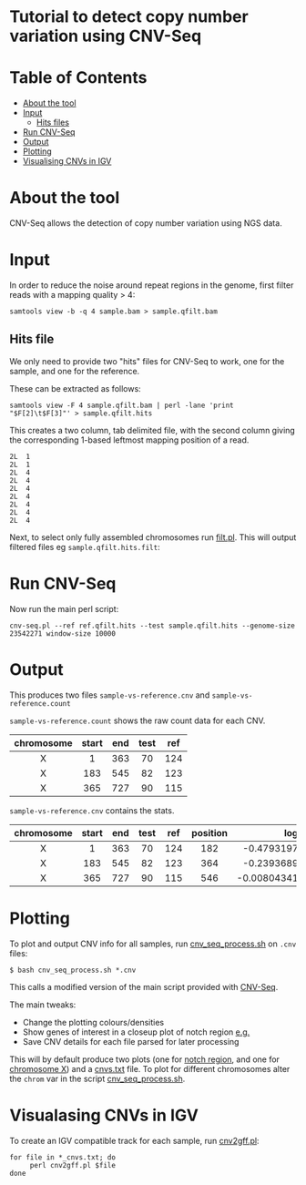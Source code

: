 # Tutorial to detect copy number variation using CNV-Seq

# Table of Contents
* [About the tool](#about-the-tool)
* [Input](#input)
  * [Hits files](#hits-file)
* [Run CNV-Seq](#run-cnv-seq)
* [Output](#output)
* [Plotting](#plotting)
* [Visualising CNVs in IGV](#visualising-cnvs-in-igv)

# About the tool

CNV-Seq allows the detection of copy number variation using NGS data.

# Input

In order to reduce the noise around repeat regions in the genome, first filter reads with a mapping quality > 4:

`samtools view -b -q 4 sample.bam > sample.qfilt.bam`

## Hits file
We only need to provide two "hits" files for CNV-Seq to work, one for the sample, and one for the reference.

These can be extracted as follows:

`samtools view -F 4 sample.qfilt.bam | perl -lane 'print "$F[2]\t$F[3]"' > sample.qfilt.hits`

This creates a two column, tab delimited file, with the second column giving the corresponding 1-based leftmost mapping position of a read.

```
2L	1
2L	1
2L	4
2L	4
2L	4
2L	4
2L	4
2L	4
2L	4
```

Next, to select only fully assembled chromosomes run [filt.pl](script/filt.pl). This will output filtered files eg `sample.qfilt.hits.filt`:


# Run CNV-Seq
Now run the main perl script:

`cnv-seq.pl --ref ref.qfilt.hits --test sample.qfilt.hits --genome-size 23542271 window-size 10000`

# Output

This produces two files `sample-vs-reference.cnv` and `sample-vs-reference.count`

`sample-vs-reference.count` shows the raw count data for each CNV.

| chromosome | start | end | test | ref |
|:---:|:---:|:---:|:---:|:---:|
| X | 1 | 363 | 70 | 124 |
| X | 183 | 545 | 82 | 123 |
| X | 365 | 727 | 90 | 115 |

`sample-vs-reference.cnv` contains the stats.

| chromosome | start | end | test | ref | position | log2 | p.value | cnv | cnv.size | cnv.log2 | cnv.p.value |
|:---:|:---:|:---:|:---:|:---:|:---:|:---:|:---:|:---:|:---:|:---:|:---:|
| X | 1 | 363 | 70 | 124 | 182 | -0.479319752689881 | 0.0462467378993667 | 0 | NA | NA | NA |
| X | 183 | 545 | 82 | 123 | 364 | -0.239368959969129 | 0.194296291525077 | 0 | NA | NA | NA |
| X | 365 | 727 | 90 | 115 | 546 | -0.00804341386267303 | 0.488268352520283 | 0 | NA | NA | NA |


# Plotting

To plot and output CNV info for all samples, run [cnv_seq_process.sh](script/cnv_seq_process.sh) on `.cnv` files:

`$ bash cnv_seq_process.sh *.cnv`

This calls a modified version of the main script provided with [CNV-Seq](https://github.com/hliang/cnv-seq/blob/master/cnv/R/cnv.R).

The main tweaks:
  * Change the plotting colours/densities
  * Show genes of interest in a closeup plot of notch region [e.g.](files/HUM-7_notch.pdf)
  * Save CNV details for each file parsed for later processing

This will by default produce two plots (one for [notch region](files/HUM-7_notch.pdf), and one for [chromosome X](files/HUM-7_X.pdf)) and a [cnvs.txt](files/HUM-4_cnvs.txt) file.
To plot for different chromosomes alter the `chrom` var in the script [cnv_seq_process.sh](script/cnv_seq_process.sh).

# Visualasing CNVs in IGV

To create an IGV compatible track for each sample, run [cnv2gff.pl](script/cnv2gff.pl):

```{bash}
for file in *_cnvs.txt; do
	 perl cnv2gff.pl $file
done
```
